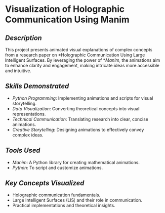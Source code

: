 # Visualization of Holographic Communication Using Manim

## *Description*  
This project presents animated visual explanations of complex concepts from a research paper on *Holographic Communication Using Large Intelligent Surfaces. By leveraging the power of **Manim*, the animations aim to enhance clarity and engagement, making intricate ideas more accessible and intuitive.

## *Skills Demonstrated*  
- *Python Programming*: Implementing animations and scripts for visual storytelling.  
- *Data Visualization*: Converting theoretical concepts into visual representations.  
- *Technical Communication*: Translating research into clear, concise animations.  
- *Creative Storytelling*: Designing animations to effectively convey complex ideas.

## *Tools Used*  
- *Manim*: A Python library for creating mathematical animations.  
- *Python*: To script and customize animations.

## *Key Concepts Visualized*  
- Holographic communication fundamentals.  
- Large Intelligent Surfaces (LIS) and their role in communication.  
- Practical implementations and theoretical insights.
